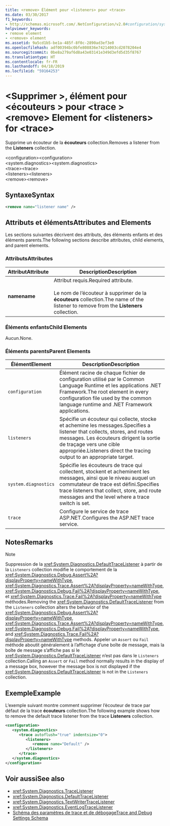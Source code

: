 ```yaml
---
title: <remove> Élément pour <listeners> pour <trace>
ms.date: 03/30/2017
f1_keywords:
- http://schemas.microsoft.com/.NetConfiguration/v2.0#configuration/system.diagnostics/trace/listeners/remove
helpviewer_keywords:
- remove element
- <remove> element
ms.assetid: 9a5cd1b5-be1a-485f-8f0c-2890ad3ef3e0
ms.openlocfilehash: adf00394bc0bfe808836e74214003cd2078204e4
ms.sourcegitcommit: 0be8a279af6d8a43e03141e349d3efd5d35f8767
ms.translationtype: HT
ms.contentlocale: fr-FR
ms.lasthandoff: 04/18/2019
ms.locfileid: "59164253"
---
```

# <a name="remove-element-for-listeners-for-trace"></a><span data-ttu-id="1a1cb-102">\<Supprimer >, élément pour \<écouteurs > pour \<trace ></span><span class="sxs-lookup"><span data-stu-id="1a1cb-102">\<remove> Element for \<listeners> for \<trace></span></span>
<span data-ttu-id="1a1cb-103">Supprime un écouteur de la **écouteurs** collection.</span><span class="sxs-lookup"><span data-stu-id="1a1cb-103">Removes a listener from the **Listeners** collection.</span></span>  
  
 <span data-ttu-id="1a1cb-104">\<configuration></span><span class="sxs-lookup"><span data-stu-id="1a1cb-104">\<configuration></span></span>  
<span data-ttu-id="1a1cb-105">\<system.diagnostics></span><span class="sxs-lookup"><span data-stu-id="1a1cb-105">\<system.diagnostics></span></span>  
<span data-ttu-id="1a1cb-106">\<trace></span><span class="sxs-lookup"><span data-stu-id="1a1cb-106">\<trace></span></span>  
<span data-ttu-id="1a1cb-107">\<listeners></span><span class="sxs-lookup"><span data-stu-id="1a1cb-107">\<listeners></span></span>  
<span data-ttu-id="1a1cb-108">\<remove></span><span class="sxs-lookup"><span data-stu-id="1a1cb-108">\<remove></span></span>  
  
## <a name="syntax"></a><span data-ttu-id="1a1cb-109">Syntaxe</span><span class="sxs-lookup"><span data-stu-id="1a1cb-109">Syntax</span></span>  
  
```xml  
<remove name="listener name" />  
```  
  
## <a name="attributes-and-elements"></a><span data-ttu-id="1a1cb-110">Attributs et éléments</span><span class="sxs-lookup"><span data-stu-id="1a1cb-110">Attributes and Elements</span></span>  
 <span data-ttu-id="1a1cb-111">Les sections suivantes décrivent des attributs, des éléments enfants et des éléments parents.</span><span class="sxs-lookup"><span data-stu-id="1a1cb-111">The following sections describe attributes, child elements, and parent elements.</span></span>  
  
### <a name="attributes"></a><span data-ttu-id="1a1cb-112">Attributs</span><span class="sxs-lookup"><span data-stu-id="1a1cb-112">Attributes</span></span>  
  
|<span data-ttu-id="1a1cb-113">Attribut</span><span class="sxs-lookup"><span data-stu-id="1a1cb-113">Attribute</span></span>|<span data-ttu-id="1a1cb-114">Description</span><span class="sxs-lookup"><span data-stu-id="1a1cb-114">Description</span></span>|  
|---------------|-----------------|  
|<span data-ttu-id="1a1cb-115">**name**</span><span class="sxs-lookup"><span data-stu-id="1a1cb-115">**name**</span></span>|<span data-ttu-id="1a1cb-116">Attribut requis.</span><span class="sxs-lookup"><span data-stu-id="1a1cb-116">Required attribute.</span></span><br /><br /> <span data-ttu-id="1a1cb-117">Le nom de l’écouteur à supprimer de la **écouteurs** collection.</span><span class="sxs-lookup"><span data-stu-id="1a1cb-117">The name of the listener to remove from the **Listeners** collection.</span></span>|  
  
### <a name="child-elements"></a><span data-ttu-id="1a1cb-118">Éléments enfants</span><span class="sxs-lookup"><span data-stu-id="1a1cb-118">Child Elements</span></span>  
 <span data-ttu-id="1a1cb-119">Aucun.</span><span class="sxs-lookup"><span data-stu-id="1a1cb-119">None.</span></span>  
  
### <a name="parent-elements"></a><span data-ttu-id="1a1cb-120">Éléments parents</span><span class="sxs-lookup"><span data-stu-id="1a1cb-120">Parent Elements</span></span>  
  
|<span data-ttu-id="1a1cb-121">Élément</span><span class="sxs-lookup"><span data-stu-id="1a1cb-121">Element</span></span>|<span data-ttu-id="1a1cb-122">Description</span><span class="sxs-lookup"><span data-stu-id="1a1cb-122">Description</span></span>|  
|-------------|-----------------|  
|`configuration`|<span data-ttu-id="1a1cb-123">Élément racine de chaque fichier de configuration utilisé par le Common Language Runtime et les applications .NET Framework.</span><span class="sxs-lookup"><span data-stu-id="1a1cb-123">The root element in every configuration file used by the common language runtime and .NET Framework applications.</span></span>|  
|`listeners`|<span data-ttu-id="1a1cb-124">Spécifie un écouteur qui collecte, stocke et achemine les messages.</span><span class="sxs-lookup"><span data-stu-id="1a1cb-124">Specifies a listener that collects, stores, and routes messages.</span></span> <span data-ttu-id="1a1cb-125">Les écouteurs dirigent la sortie de traçage vers une cible appropriée.</span><span class="sxs-lookup"><span data-stu-id="1a1cb-125">Listeners direct the tracing output to an appropriate target.</span></span>|  
|`system.diagnostics`|<span data-ttu-id="1a1cb-126">Spécifie les écouteurs de trace qui collectent, stockent et acheminent les messages, ainsi que le niveau auquel un commutateur de trace est défini.</span><span class="sxs-lookup"><span data-stu-id="1a1cb-126">Specifies trace listeners that collect, store, and route messages and the level where a trace switch is set.</span></span>|  
|`trace`|<span data-ttu-id="1a1cb-127">Configure le service de trace ASP.NET.</span><span class="sxs-lookup"><span data-stu-id="1a1cb-127">Configures the ASP.NET trace service.</span></span>|  
  
## <a name="remarks"></a><span data-ttu-id="1a1cb-128">Notes</span><span class="sxs-lookup"><span data-stu-id="1a1cb-128">Remarks</span></span>  
  
> [!NOTE]
>  <span data-ttu-id="1a1cb-129">Suppression de la <xref:System.Diagnostics.DefaultTraceListener> à partir de la `Listeners` collection modifie le comportement de la <xref:System.Diagnostics.Debug.Assert%2A?displayProperty=nameWithType>, <xref:System.Diagnostics.Trace.Assert%2A?displayProperty=nameWithType>, <xref:System.Diagnostics.Debug.Fail%2A?displayProperty=nameWithType>, et <xref:System.Diagnostics.Trace.Fail%2A?displayProperty=nameWithType> méthodes.</span><span class="sxs-lookup"><span data-stu-id="1a1cb-129">Removing the <xref:System.Diagnostics.DefaultTraceListener> from the `Listeners` collection alters the behavior of the <xref:System.Diagnostics.Debug.Assert%2A?displayProperty=nameWithType>, <xref:System.Diagnostics.Trace.Assert%2A?displayProperty=nameWithType>, <xref:System.Diagnostics.Debug.Fail%2A?displayProperty=nameWithType>, and <xref:System.Diagnostics.Trace.Fail%2A?displayProperty=nameWithType> methods.</span></span> <span data-ttu-id="1a1cb-130">Appeler un `Assert` ou `Fail` méthode aboutit généralement à l’affichage d’une boîte de message, mais la boîte de message s’affiche pas si le <xref:System.Diagnostics.DefaultTraceListener> n’est pas dans le `Listeners` collection.</span><span class="sxs-lookup"><span data-stu-id="1a1cb-130">Calling an `Assert` or `Fail` method normally results in the display of a message box, however the message box is not displayed if the <xref:System.Diagnostics.DefaultTraceListener> is not in the `Listeners` collection.</span></span>  
  
## <a name="example"></a><span data-ttu-id="1a1cb-131">Exemple</span><span class="sxs-lookup"><span data-stu-id="1a1cb-131">Example</span></span>  
 <span data-ttu-id="1a1cb-132">L’exemple suivant montre comment supprimer l’écouteur de trace par défaut de la trace **écouteurs** collection.</span><span class="sxs-lookup"><span data-stu-id="1a1cb-132">The following example shows how to remove the default trace listener from the trace **Listeners** collection.</span></span>  
  
```xml  
<configuration>  
   <system.diagnostics>  
      <trace autoflush="true" indentsize="0">  
         <listeners>  
            <remove name="Default" />  
         </listeners>  
      </trace>  
   </system.diagnostics>  
</configuration>  
```  
  
## <a name="see-also"></a><span data-ttu-id="1a1cb-133">Voir aussi</span><span class="sxs-lookup"><span data-stu-id="1a1cb-133">See also</span></span>

- <xref:System.Diagnostics.TraceListener>
- <xref:System.Diagnostics.DefaultTraceListener>
- <xref:System.Diagnostics.TextWriterTraceListener>
- <xref:System.Diagnostics.EventLogTraceListener>
- [<span data-ttu-id="1a1cb-134">Schéma des paramètres de trace et de débogage</span><span class="sxs-lookup"><span data-stu-id="1a1cb-134">Trace and Debug Settings Schema</span></span>](../../../../../docs/framework/configure-apps/file-schema/trace-debug/index.md)
